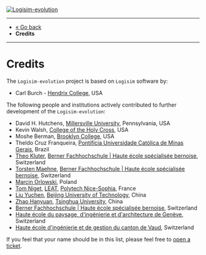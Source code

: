 [![Logisim-evolution](img/logisim-evolution-logo.png)](https://github.com/logisim-evolution/logisim-evolution)

---

* [« Go back](../README.md)
* **Credits**

---

# Credits #

The `Logisim-evolution` project is based on `Logisim` software by:

* Carl Burch - [Hendrix College](https://www.hendrix.edu/), USA

The following people and institutions actively contributed to further development of the `Logisim-evolution`:

* David H. Hutchens, [Millersville University](https://www.millersville.edu/), Pennsylvania, USA
* Kevin Walsh, [College of the Holy Cross](https://www.holycross.edu/), USA
* Moshe Berman, [Brooklyn College](https://www.brooklyn.cuny.edu/), USA
* Theldo Cruz Franqueira,
  [Pontifícia Universidade Católica de Minas Gerais](https://www.pucminas.br/destaques/Paginas/default.aspx), Brazil
* [Theo Kluter](https://www.bfh.ch/en/theo-kluter),
  [Berner Fachhochschule | Haute école spécialisée bernoise](https://bfh.ch/electrical), Switzerland
* [Torsten Maehne](https://www.bfh.ch/en/torsten-maehne),
  [Berner Fachhochschule | Haute école spécialisée bernoise](https://bfh.ch/electrical), Switzerland
* [Marcin Orlowski](http://www.marcinorlowski.com/), Poland
* [Tom Niget](https://github.com/zdimension/), [LEAT](https://leat.univ-cotedazur.fr/),
  [Polytech Nice-Sophia](https://polytech.univ-cotedazur.fr/), France
* [Liu Yuchen](https://github.com/smallg0at),
  [Beijing University of Technology](https://www.bjut.edu.cn/), China
* [Zhao Hanyuan](https://github.com/gtxzsxxk),
  [Tsinghua University](https://www.tsinghua.edu.cn/), China
* [Berner Fachhochschule | Haute école spécialisée bernoise](https://www.bfh.ch/), Switzerland
* [Haute école du paysage, d'ingénierie et d'architecture de Genève](https://hepia.hesge.ch/), Switzerland
* [Haute école d'ingénierie et de gestion du canton de Vaud](https://www.heig-vd.ch/), Switzerland

If you feel that your name should be in this list, please feel free
to [open a ticket](https://github.com/logisim-evolution/logisim-evolution/issues).
